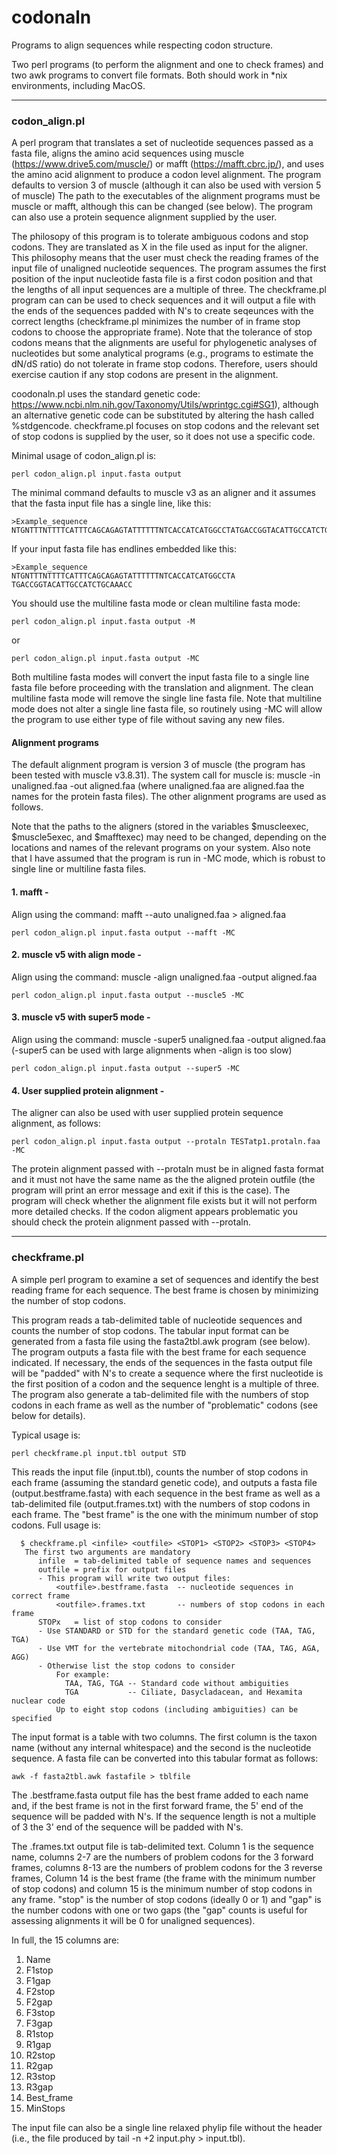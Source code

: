# codonaln
Programs to align sequences while respecting codon structure.

Two perl programs (to perform the alignment and one to check frames) and two
awk programs to convert file formats. Both should work in *nix environments, 
including MacOS.

--------------------------------------------------------------------------------
### codon_align.pl

A perl program that translates a set of nucleotide sequences passed as a fasta file,
aligns the amino acid sequences using muscle (https://www.drive5.com/muscle/) or mafft 
(https://mafft.cbrc.jp/), and uses the amino acid alignment to produce a codon level
alignment. The program defaults to version 3 of muscle (although it can also be used
with version 5 of muscle) The path to the executables of the alignment programs must be 
muscle or mafft, although this can be changed (see below). The program can also use a
protein sequence alignment supplied by the user.

The philosopy of this program is to tolerate ambiguous codons and stop codons. They 
are translated as X in the file used as input for the aligner. This philosophy means
that the user must check the reading frames of the input file of unaligned nucleotide
sequences. The program assumes the first position of the input nucleotide fasta file
is a first codon position and that the lengths of all input sequences are a multiple of
three. The checkframe.pl program can can be used to check sequences and it will output 
a file with the ends of the sequences padded with N's to create seqeunces with the 
correct lengths (checkframe.pl minimizes the number of in frame stop codons to choose
the appropriate frame). Note that the tolerance of stop codons means that the alignments
are useful for phylogenetic analyses of nucleotides but some analytical programs (e.g.,
programs to estimate the dN/dS ratio) do not tolerate in frame stop codons. Therefore, 
users should exercise caution if any stop codons are present in the alignment. 

coodonaln.pl uses the standard genetic code: https://www.ncbi.nlm.nih.gov/Taxonomy/Utils/wprintgc.cgi#SG1), 
although an alternative genetic code can be substituted by altering the hash called %stdgencode. 
checkframe.pl focuses on stop codons and the relevant set of stop codons is supplied by 
the user, so it does not use a specific code.

Minimal usage of codon_align.pl is:

```
perl codon_align.pl input.fasta output
```

The minimal command defaults to muscle v3 as an aligner and it assumes that the fasta input 
file has a single line, like this:

```
>Example_sequence
NTGNTTTNTTTTCATTTCAGCAGAGTATTTTTTNTCACCATCATGGCCTATGACCGGTACATTGCCATCTGCAAACC
```

If your input fasta file has endlines embedded like this:

```
>Example_sequence
NTGNTTTNTTTTCATTTCAGCAGAGTATTTTTTNTCACCATCATGGCCTA
TGACCGGTACATTGCCATCTGCAAACC
```

You should use the multiline fasta mode or clean multiline fasta mode:

```
perl codon_align.pl input.fasta output -M
```
or
```
perl codon_align.pl input.fasta output -MC
```

Both multiline fasta modes will convert the input fasta file to a single line fasta file
before proceeding with the translation and alignment. The clean multiline fasta mode will
remove the single line fasta file. Note that multiline mode does not alter a single line 
fasta file, so routinely using -MC will allow the program to use either type of file without 
saving any new files.

#### Alignment programs

The default alignment program is version 3 of muscle (the program has been tested with 
muscle v3.8.31). The system call for muscle is: muscle -in unaligned.faa -out aligned.faa 
(where unaligned.faa are aligned.faa the names for the protein fasta files). The other 
alignment programs are used as follows. 

Note that the paths to the aligners (stored in the variables $muscleexec, $muscle5exec, and 
$mafftexec) may need to be changed, depending on the locations and names of the relevant
programs on your system. Also note that I have assumed that the program is run in -MC mode, 
which is robust to single line or multiline fasta files.

#### 1. mafft -
Align using the command: mafft --auto unaligned.faa > aligned.faa

```
perl codon_align.pl input.fasta output --mafft -MC
```

#### 2. muscle v5 with align mode -
Align using the command: muscle -align unaligned.faa -output aligned.faa

```
perl codon_align.pl input.fasta output --muscle5 -MC
```

#### 3. muscle v5 with super5 mode -
Align using the command: muscle -super5 unaligned.faa -output aligned.faa
(-super5 can be used with large alignments when -align is too slow)

```
perl codon_align.pl input.fasta output --super5 -MC
```

#### 4. User supplied protein alignment -

The aligner can also be used with user supplied protein sequence alignment, as follows:

```
perl codon_align.pl input.fasta output --protaln TESTatp1.protaln.faa -MC
```

The protein alignment passed with --protaln must be in aligned fasta format and it must 
not have the same name as the the aligned protein outfile (the program will print an error 
message and exit if this is the case). The program will check whether the alignment file 
exists but it will not perform more detailed checks. If the codon aligment appears problematic 
you should check the protein alignment passed with --protaln.


--------------------------------------------------------------------------------
### checkframe.pl

A simple perl program to examine a set of sequences and identify the best reading
frame for each sequence. The best frame is chosen by minimizing the number of stop
codons.

This program reads a tab-delimited table of nucleotide sequences and counts the number
of stop codons. The tabular input format can be generated from a fasta file using the 
fasta2tbl.awk program (see below). The program outputs a fasta file with the best frame
for each sequence indicated. If necessary, the ends of the sequences in the fasta output
file will be "padded" with N's to create a sequence where the first nucleotide is the
first position of a codon and the sequence lenght is a multiple of three. The program
also generate a tab-delimited file with the numbers of stop codons in each frame as well 
as the number of "problematic" codons (see below for details).

Typical usage is:

```
perl checkframe.pl input.tbl output STD
```

This reads the input file (input.tbl), counts the number of stop codons in each frame
(assuming the standard genetic code), and outputs a fasta file (output.bestframe.fasta)
with each sequence in the best frame as well as a tab-delimited file (output.frames.txt)
with the numbers of stop codons in each frame. The "best frame" is the one with the 
minimum number of stop codons. Full usage is:

```
  $ checkframe.pl <infile> <outfile> <STOP1> <STOP2> <STOP3> <STOP4>
   The first two arguments are mandatory
      infile  = tab-delimited table of sequence names and sequences
      outfile = prefix for output files
      - This program will write two output files:
          <outfile>.bestframe.fasta  -- nucleotide sequences in correct frame
          <outfile>.frames.txt       -- numbers of stop codons in each frame
      STOPx   = list of stop codons to consider
      - Use STANDARD or STD for the standard genetic code (TAA, TAG, TGA)
      - Use VMT for the vertebrate mitochondrial code (TAA, TAG, AGA, AGG)
      - Otherwise list the stop codons to consider
          For example:
            TAA, TAG, TGA -- Standard code without ambiguities
            TGA           -- Ciliate, Dasycladacean, and Hexamita nuclear code
          Up to eight stop codons (including ambiguities) can be specified
```

The input format is a table with two columns. The first column is the taxon name
(without any internal whitespace) and the second is the nucleotide sequence. A fasta
file can be converted into this tabular format as follows:

```
awk -f fasta2tbl.awk fastafile > tblfile
```

The .bestframe.fasta output file has the best frame added to each name and, if the best
frame is not in the first forward frame, the 5' end of the sequence will be padded with N's.
If the sequence length is not a multiple of 3 the 3' end of the sequence will be padded
with N's.

The .frames.txt output file is tab-delimited text. Column 1 is the sequence name, columns
2-7 are the numbers of problem codons for the 3 forward frames, columns 8-13 are the 
numbers of problem codons for the 3 reverse frames, Column 14 is the best frame (the frame 
with the minimum number of stop codons) and column 15 is the minimum number of stop codons 
in any frame. "stop" is the number of stop codons (ideally 0 or 1) and "gap" is the number 
codons with one or two gaps (the "gap" counts is useful for assessing alignments it will be 
0 for unaligned sequences).

In full, the 15 columns are:
1.  Name
2.  F1stop
3.  F1gap
4.  F2stop
5.  F2gap
6.  F3stop
7.  F3gap
8.  R1stop
9.  R1gap
10. R2stop
11. R2gap
12. R3stop
13. R3gap
14. Best_frame
15. MinStops

The input file can also be a single line relaxed phylip file without the header (i.e.,
the file produced by tail -n +2 input.phy > input.tbl).

